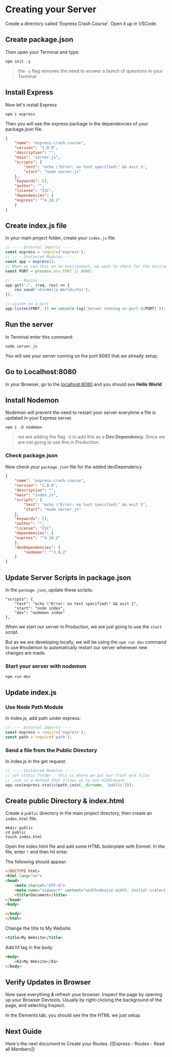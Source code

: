 # Creating your Server
Create a directory called 'Express Crash Course'.
Open it up in VSCode.

## Create package.json
Then open your Terminal and type:
```shell
npm init -y
```
> the `-y` flag removes the need to answer a bunch of questions in your Terminal

## Install Express
Now let's install Express
```shell
npm i express
```

Then you will see the express package in the dependencies of your package.json file.
```json
{
	"name": "express-crash-course",
	"version": "1.0.0",
	"description": "",
	"main": "server.js",
	"scripts": {
		"test": "echo \"Error: no test specified\" && exit 1",
		"start": "node server.js"
	},
	"keywords": [],
	"author": "",
	"license": "ISC",
	"dependencies": {
	"express": "^4.18.2"
	}
}
```

## Create index.js file
In your main project folder, create your `index.js` file.
```javascript
// ---- External Imports ----
const express = require('express');
// ---- Instanced Modules ----
const app = express();
// When we run this on an environment, we want to check for the environment variable 1st. If it's not available, then it will default to port 5000
const PORT = process.env.PORT || 8080;

// ---- Routes ----
app.get('/', (req, res) => {
	res.send('<h1>Hello World</h1>');
});

// Listen on a port
app.listen(PORT, () => console.log(`Server running on port ${PORT}`));
```

## Run the server
In Terminal enter this command:
```shell
node server.js
```

You will see your server running on the port 8080 that we already setup.

## Go to Localhost:8080
In your Browser, go to the [localhost:8080](localhost:8080) and you should see **Hello World**


## Install Nodemon
Nodemon will prevent the need to restart your server everytime a file is updated in your Express server.
```shell
npm i -D nodemon
```
> we are adding the flag `-D` to add this as a **Dev Dependency**. Since we are not going to use this in Production.

### Check package.json
Now check your `package.json` file for the added devDependency

```json
{
	"name": "express-crash-course",
	"version": "1.0.0",
	"description": "",
	"main": "index.js",
	"scripts": {
		"test": "echo \"Error: no test specified\" && exit 1",
		"start": "node server.js"
	},
	"keywords": [],
	"author": "",
	"license": "ISC",
	"dependencies": {
	"express": "^4.18.2"
	},
	"devDependencies": {
		"nodemon": "^3.0.2"
	}
}
```

## Update Server Scripts in package.json
In the `package.json`, update these scripts:

```shell
"scripts": {
	"test": "echo \"Error: no test specified\" && exit 1",
	"start": "node index",
	"dev": "nodemon index"
},
```

When we start our server in Production, we are just going to use the `start` script. 

But as we are developing locally, we will be using the `npm run dev` command to use #nodemon to automatically restart our server whenever new changes are made.

### Start your server with nodemon
```shell
npm run dev
```

## Update index.js
### Use Node Path Module
In index.js, add path under express:
```javascript
// ---- External Imports ----
const express = require('express');
const path = require('path');
```

### Send a file from the Public Directory
In index.js in the get request:
```javascript
// ---- Instanced Modules ----
// set static folder - this is where we put our front end files
// .use is a method that allows us to use middleware
app.use(express.static(path.join(__dirname, 'public')));
```

## Create public Directory & index.html
Create a `public` directory in the main project directory, then create an `index.html` file.
```shell
mkdir public
cd public
touch index.html
```

Open the index.html file and add some HTML boilerplate with Emmet.
In the file, enter `!` and then hit enter.

The following should appear:
```html
<!DOCTYPE html>
<html lang="en">
<head>
	<meta charset="UTF-8">
	<meta name="viewport" content="width=device-width, initial-scale=1.0">
	<title>Document</title>
</head>
<body>

</body>
</html>
```

Change the title to My Website:
```html
<title>My Website</title>
```

Add h1 tag in the body
```html
<body>
	<h1>My Website</h1>
</body>
```

## Verify Updates in Browser
Now save everything & refresh your browser.
Inspect the page by opening up your Browser Devtools.
Usually by right-clicking the background of the page, and selecting Inspect.

In the Elements tab, you should see the the HTML we just setup.

## Next Guide
Here's the next document to Create your Routes.
[[Express - Routes - Read all Members]]

